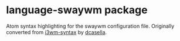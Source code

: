 # language-swaywm package

Atom syntax highlighting for the swaywm configuration file.
Originally converted from [i3wm-syntax](https://github.com/dcasella/i3wm-syntax) by [dcasella](https://github.com/dcasella).

